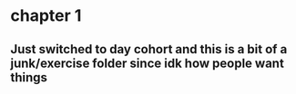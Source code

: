# chapter 1
## Just switched to day cohort and this is a bit of a junk/exercise folder since idk how people want things